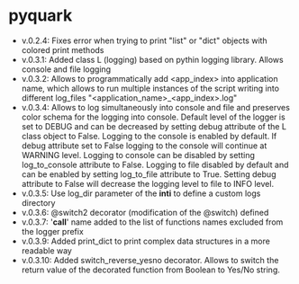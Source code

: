 # pyquark
- v.0.2.4: Fixes error when trying to print "list" or "dict" objects with colored print methods
- v.0.3.1: Added class L (logging) based on pythin logging library. Allows console and file logging
- v.0.3.2: Allows to programmatically add <app_index> into application name, which allows to run multiple instances of the script writing into different log_files "<application_name>_<app_index>.log"
- v.0.3.4: Allows to log simultaneously into console and file and preserves color schema for the logging into console. Default level of the logger is set to DEBUG and can be decreased by setting debug attribute of the L class object to False. Logging to the console is enabled by default.  If debug attribute set to False logging to the console will continue at WARNING level. Logging to console can be disabled by setting log_to_console attribute to False. Logging to file disabled by default and can be enabled by setting log_to_file attribute to True. Setting debug attribute to False will decrease the logging level to file to INFO level.
- v.0.3.5: Use log_dir parameter of the __inti__ to define a custom logs directory
- v.0.3.6: @switch2 decorator (modification of the @switch) defined
- v.0.3.7: '__call__' name added to the list of functions names excluded from the logger prefix
- v.0.3.9: Added print_dict to print complex data structures in a more readable way
- v.0.3.10: Added switch_reverse_yesno decorator. Allows to switch the return value of the decorated function from Boolean to Yes/No string.